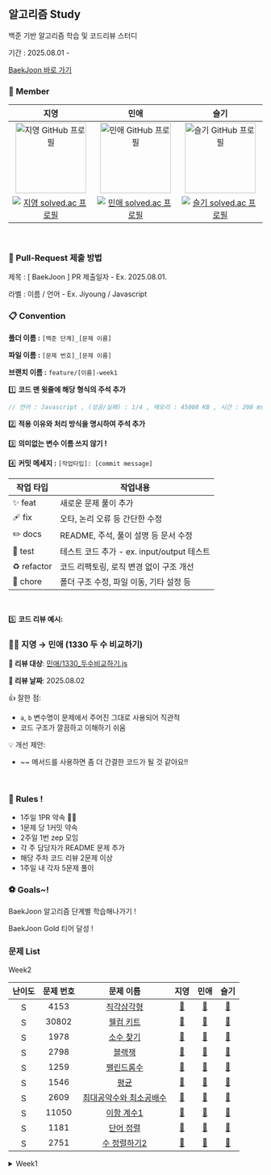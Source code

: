 ## 알고리즘 Study

백준 기반 알고리즘 학습 및 코드리뷰 스터디

기간 : 2025.08.01 - <br>

[BaekJoon 바로 가기](https://www.acmicpc.net/step)

### 👥 Member

<table>
  <thead>
    <tr align="center">
      <th>지영</th>
      <th>민애</th>
      <th>슬기</th>
    </tr>
  </thead>
  <tbody>
    <tr align="center">
      <td>
        <a href="https://github.com/ziyoungsRoom">
          <img src="https://github.com/ziyoungsRoom.png" alt="지영 GitHub 프로필" width="140px"  />
        </a>
      </td>
      <td>
        <a href="https://github.com/ydmaad">
          <img src="https://github.com/ydmaad.png" alt="민애 GitHub 프로필" width="140px"  />
        </a>
      </td>
      <td>
        <a href="https://github.com/Sseul-v">
          <img src="https://github.com/Sseul-v.png" alt="슬기 GitHub 프로필" width="140px" />
        </a>
      </td>
    </tr>
    <tr align="center">
      <td>
        <a href="https://solved.ac/ziyoungsroom">
          <img src="http://mazassumnida.wtf/api/mini/generate_badge?boj=ziyoungsRoom" alt="지영 solved.ac 프로필" />
        </a>
      </td>
      <td>
        <a href="https://solved.ac/ydmaad">
          <img src="http://mazassumnida.wtf/api/mini/generate_badge?boj=ydmaad" alt="민애 solved.ac 프로필" />
        </a>
      </td>
      <td>
        <a href="https://solved.ac/sseul_v">
          <img src="http://mazassumnida.wtf/api/mini/generate_badge?boj=Sseul_v" alt="슬기 solved.ac 프로필" />
        </a>
      </td>
    </tr>
  </tbody>
</table>
<br>

### 💬 Pull-Request 제출 방법

제목 : [ BaekJoon ] PR 제출일자 - Ex. 2025.08.01.

라벨 : 이름 / 언어 - Ex. Jiyoung / Javascript
<br>

### 📋 Convention

**폴더 이름 :** `[백준 단계]_[문제 이름]`

**파일 이름 :** `[문제 번호]_[문제 이름]`

**브랜치 이름 :** `feature/[이름]-week1`
<br>

1️⃣ **코드 맨 윗줄에 해당 형식의 주석 추가**

```js
// 언어 : Javascript , (성공/실패) : 1/4 , 메모리 : 45008 KB , 시간 : 208 ms
```

2️⃣ **적용 이유와 처리 방식을 명시하여 주석 추가**

3️⃣ **의미없는 변수 이름 쓰지 않기 !**

4️⃣ **커밋 메세지 :** `[작업타입]: [commit message]`

| 작업 타입   | 작업내용                                   |
| ----------- | ------------------------------------------ |
| ✨ feat     | 새로운 문제 풀이 추가                      |
| 🩹 fix      | 오타, 논리 오류 등 간단한 수정             |
| ✏️ docs     | README, 주석, 풀이 설명 등 문서 수정       |
| 🍻 test     | 테스트 코드 추가 - ex. input/output 테스트 |
| ♻️ refactor | 코드 리팩토링, 로직 변경 없이 구조 개선    |
| 🔨 chore    | 폴더 구조 수정, 파일 이동, 기타 설정 등    |

<br>

5️⃣ **코드 리뷰 예시:**

### 👩‍💻 지영 → 민애 (1330 두 수 비교하기)

**📂 리뷰 대상**: [민애/1330\_두수비교하기.js](https://www.acmicpc.net/problem/1330)

**📅 리뷰 날짜**: 2025.08.02

👍 잘한 점:

- `a`, `b` 변수명이 문제에서 주어진 그대로 사용되어 직관적
- 코드 구조가 깔끔하고 이해하기 쉬움

💡 개선 제안:

- ~~ 메서드를 사용하면 좀 더 간결한 코드가 될 것 같아요!!

<br>

### 📌 Rules !

- 1주일 1PR 약속 💪🏻
- 1문제 당 1커밋 약속
- 2주일 1번 zep 모임
- 각 주 담당자가 README 문제 추가
- 해당 주차 코드 리뷰 2문제 이상
- 1주일 내 각자 5문제 풀이
  <br>

### ⚽ Goals~!

BaekJoon 알고리즘 단계별 학습해나가기 !

BaekJoon Gold 티어 달성 !
<br>

### 문제 List

<!-- <details> -->
<summary>Week2</summary>
<table>
  <thead>
    <tr align="center">
      <th>난이도</th>
      <th>문제 번호</th>
      <th>문제 이름</th>
      <th>지영</th>
      <th>민애</th>
      <th>슬기</th>
    </tr>
  </thead>
  <tbody>
    <tr align="center">
      <td><img src="https://static.solved.ac/tier_small/3.svg" alt="Sprout" width="16px" /></td>
      <td>4153</td>
      <td><a href="https://www.acmicpc.net/problem/4153">직각삼각형</a></td>
      <td><a href=''>💛</a></td>
      <td><a href='https://github.com/ziyoungsRoom/Algorithm-Study/commit/3aaa4d738508a2cbeed6482d1794de64d4f80db6'>💚</a></td>
      <td><a href='https://github.com/ziyoungsRoom/Algorithm-Study/commit/0299f71013f79c653d3dd668eb5c3bdc6ff344ca'>💙</a></td>
    </tr>
    <tr align="center">
      <td><img src="https://static.solved.ac/tier_small/3.svg" alt="Sprout" width="16px" /></td>
      <td>30802</td>
      <td><a href="https://www.acmicpc.net/problem/30802">웰컴 키트</a></td>
      <td><a href=''>💛</a></td>
      <td><a href='https://github.com/ziyoungsRoom/Algorithm-Study/commit/7ac7b4f85be2f97372b2a088b2fad4c2adc061f5'>💚</a></td>
      <td><a href='https://github.com/ziyoungsRoom/Algorithm-Study/commit/f1eeead326d7afe9e2dd43e7500321d041e8fdf1'>💙</a></td>
    </tr>
    <tr align="center">
      <td><img src="https://static.solved.ac/tier_small/4.svg" alt="Sprout" width="16px" /></td>
      <td>1978</td>
      <td><a href="https://www.acmicpc.net/problem/1978">소수 찾기</a></td>
      <td><a href=''>💛</a></td>
      <td><a href='https://github.com/ziyoungsRoom/Algorithm-Study/commit/cec1155ba808ad27f7af7f6f8f211322f3f35b04'>💚</a></td>
      <td><a href='https://github.com/ziyoungsRoom/Algorithm-Study/commit/e0f5b52016368dabd26a8e103c901e20f552c523'>💙</a></td>
    </tr>
    <tr align="center">
      <td><img src="https://static.solved.ac/tier_small/4.svg" alt="Sprout" width="16px" /></td>
      <td>2798</td>
      <td><a href="https://www.acmicpc.net/problem/2798">블랙잭</a></td>
      <td><a href=''>💛</a></td>
      <td><a href='https://github.com/ziyoungsRoom/Algorithm-Study/commit/4bfe2d43df4812592c0540239c8c86c989976b37'>💚</a></td>
      <td><a href='https://github.com/ziyoungsRoom/Algorithm-Study/commit/11e2b42fb7cf3b26b8677c8869e97421eb851265'>💙</a></td>
    </tr>
    <tr align="center">
      <td><img src="https://static.solved.ac/tier_small/5.svg" alt="Sprout" width="16px" /></td>
      <td>1259</td>
      <td><a href="https://www.acmicpc.net/problem/1259">팰린드롬수</a></td>
      <td><a href=''>💛</a></td>
      <td><a href='https://github.com/ziyoungsRoom/Algorithm-Study/commit/e344a7b046a4f805a36f4e116730f813d1e3e0a6'>💚</a></td>
      <td><a href='https://github.com/ziyoungsRoom/Algorithm-Study/commit/7950ad13a29ffad533ddcc7cf59652e0a925d403'>💙</a></td>
    </tr>
    <tr align="center">
      <td><img src="https://static.solved.ac/tier_small/5.svg" alt="Sprout" width="16px" /></td>
      <td>1546</td>
      <td><a href="https://www.acmicpc.net/problem/1546">평균</a></td>
      <td><a href=''>💛</a></td>
      <td><a href='https://github.com/ziyoungsRoom/Algorithm-Study/commit/988f90fefd824a702375a076ece9edf4528b10e6'>💚</a></td>
      <td><a href='https://github.com/ziyoungsRoom/Algorithm-Study/commit/d1989ee21a21a28bd1d145950bb42e684b7e84ea'>💙</a></td>
    </tr>
    <tr align="center">
      <td><img src="https://static.solved.ac/tier_small/5.svg" alt="Sprout" width="16px" /></td>
      <td>2609</td>
      <td><a href="https://www.acmicpc.net/problem/2609">최대공약수와 최소공배수</a></td>
      <td><a href=''>💛</a></td>
      <td><a href='https://github.com/ziyoungsRoom/Algorithm-Study/commit/29dae5affe69d7a002c59e602a39087333a74d03'>💚</a></td>
      <td><a href='https://github.com/ziyoungsRoom/Algorithm-Study/commit/36389a50037bc7199623321d4cf444e030988401'>💙</a></td>
    </tr>
    <tr align="center">
      <td><img src="https://static.solved.ac/tier_small/5.svg" alt="Sprout" width="16px" /></td>
      <td>11050</td>
      <td><a href="https://www.acmicpc.net/problem/11050">이항 계수1</a></td>
      <td><a href=''>💛</a></td>
      <td><a href='https://github.com/ziyoungsRoom/Algorithm-Study/commit/089c48f58bdbc19e761e321caec1f99f50eafdf7'>💚</a></td>
      <td><a href='https://github.com/ziyoungsRoom/Algorithm-Study/commit/ad119827d33310c489756e34f910ae9300f660f9'>💙</a></td>
    </tr>
    <tr align="center">
      <td><img src="https://static.solved.ac/tier_small/6.svg" alt="Sprout" width="16px" /></td>
      <td>1181</td>
      <td><a href="https://www.acmicpc.net/problem/1181">단어 정렬</a></td>
      <td><a href=''>💛</a></td>
      <td><a href='https://github.com/ziyoungsRoom/Algorithm-Study/commit/398fe62d9f321af617aa6286da0db7606bd2a148'>💚</a></td>
      <td><a href='https://github.com/ziyoungsRoom/Algorithm-Study/commit/dbb56dc02da8386fa5333bbe93acf0a5d5915a4d'>💙</a></td>
    </tr>
    <tr align="center">
      <td><img src="https://static.solved.ac/tier_small/6.svg" alt="Sprout" width="16px" /></td>
      <td>2751</td>
      <td><a href="https://www.acmicpc.net/problem/2751">수 정렬하기2</a></td>
      <td><a href=''>💛</a></td>
      <td><a href='https://github.com/ziyoungsRoom/Algorithm-Study/commit/bf58fc1f2e9e6657be67fd7eaafbd887f019e2bc'>💚</a></td>
      <td><a href='https://github.com/ziyoungsRoom/Algorithm-Study/commit/b9cb715730b232f99c0c41da2d679058b2d2b9db'>💙</a></td>
    </tr>
  </tbody>
</table>
<!-- </details> -->

<details>
<summary>Week1</summary>
<table>
  <thead>
    <tr align="center">
      <th>난이도</th>
      <th>문제 번호</th>
      <th>문제 이름</th>
      <th>지영</th>
      <th>민애</th>
      <th>슬기</th>
    </tr>
  </thead>
  <tbody>
    <tr align="center">
      <td><img src="https://static.solved.ac/tier_small/s1.svg" alt="Sprout" width="16px" /></td>
      <td>1008</td>
      <td><a href="https://www.acmicpc.net/problem/1008">A/B</a></td>
      <td><a href='https://github.com/ziyoungsRoom/Algorithm-Study/commit/3fda225a2693e2c757d2f209de4a66ff58f2d9fa'>💛</a></td>
      <td><a href='https://github.com/ziyoungsRoom/Algorithm-Study/commit/9b555fa73c224edc4c463ee59eb700937adcd3a1'>💚</a></td>
      <td><a href='https://github.com/ziyoungsRoom/Algorithm-Study/commit/90182ed818f09cceda6e8bd028ed34923eade8c1'>💙</a></td>
    </tr>
    <tr align="center">
      <td><img src="https://static.solved.ac/tier_small/s1.svg" alt="Sprout" width="16px" /></td>
      <td>1330</td>
      <td><a href="https://www.acmicpc.net/problem/1330">두 수 비교하기</a></td>
      <td><a href='https://github.com/ziyoungsRoom/Algorithm-Study/commit/1512314e1b1225d0ba1bee69a24acaedc249814c'>💛</a></td>
      <td><a href='https://github.com/ziyoungsRoom/Algorithm-Study/commit/17a8d64b6e257765f97af88de2780f0988d3b450'>💚</a></td>
      <td><a href='https://github.com/ziyoungsRoom/Algorithm-Study/commit/be8669413e38853b37483c856daff218330cb874'>💙</a></td>
    </tr>
    <tr align="center">
      <td><img src="https://static.solved.ac/tier_small/s1.svg" alt="Sprout" width="16px" /></td>
      <td>2438</td>
      <td><a href="https://www.acmicpc.net/problem/2438">별 찍기-1</a></td>
      <td><a href='https://github.com/ziyoungsRoom/Algorithm-Study/commit/bb329853c9767749f05e335f2208d389715dfa59'>💛</a></td>
      <td><a href='https://github.com/ziyoungsRoom/Algorithm-Study/commit/fca011212654436c26fcafbf601a401da177ff57'>💚</a></td>
      <td><a href='https://github.com/ziyoungsRoom/Algorithm-Study/commit/4404fc29e0d64a56c52091b6714a4cc7e9efe7a1'>💙</a></td>
    </tr>
    <tr align="center">
      <td><img src="https://static.solved.ac/tier_small/s1.svg" alt="Sprout" width="16px" /></td>
      <td>2557</td>
      <td><a href="https://www.acmicpc.net/problem/2557">Hello World</a></td>
      <td><a href='https://github.com/ziyoungsRoom/Algorithm-Study/commit/790eeb2bfa8815088f21165af3a1b57afbae4ff9'>💛</a></td>
      <td><a href='https://github.com/ziyoungsRoom/Algorithm-Study/commit/c95f5b7a55bb538e1ef72bf72a778b719e0e54ac'>💚</a></td>
      <td><a href='https://github.com/ziyoungsRoom/Algorithm-Study/commit/1cd9a6deb87cbacbe4754f6cc29dd5c3b3106c28'>💙</a></td>
    </tr>
    <tr align="center">
      <td><img src="https://static.solved.ac/tier_small/s1.svg" alt="Sprout" width="16px" /></td>
      <td>2739</td>
      <td><a href="https://www.acmicpc.net/problem/2739">구구단</a></td>
      <td><a href='https://github.com/ziyoungsRoom/Algorithm-Study/commit/2b56c83798e3b9fece1c766eaa9ff742803af87e'>💛</a></td>
      <td><a href='https://github.com/ziyoungsRoom/Algorithm-Study/commit/3d22b99043518a2cafe349ee7c15d6d0dc70e219'>💚</a></td>
      <td><a href='https://github.com/ziyoungsRoom/Algorithm-Study/commit/70f247e1bf4524310579c1fbd537f964914782b7'>💙</a></td>
    </tr>
    <tr align="center">
      <td><img src="https://static.solved.ac/tier_small/s1.svg" alt="Sprout" width="16px" /></td>
      <td>10869</td>
      <td><a href="https://www.acmicpc.net/problem/10869">사칙연산</a></td>
      <td><a href='https://github.com/ziyoungsRoom/Algorithm-Study/commit/2a2fb43e3f57f7dd68de7c6d2bff7139446fbd86'>💛</a></td>
      <td><a href='https://github.com/ziyoungsRoom/Algorithm-Study/commit/5c9fd46f54e4cf67e8c35485433311aa8f2289d2'>💚</a></td>
      <td><a href='https://github.com/ziyoungsRoom/Algorithm-Study/commit/a2413ee1b2e692f335569bae501fb48fcdc53dc6'>💙</a></td>
    </tr>
    <tr align="center">
      <td><img src="https://static.solved.ac/tier_small/s1.svg" alt="Sprout" width="16px" /></td>
      <td>10950</td>
      <td><a href="https://www.acmicpc.net/problem/10950">A+B-3</a></td>
      <td><a href='https://github.com/ziyoungsRoom/Algorithm-Study/commit/705bc44645200fcd6dfcb5ea0e29dae3fdd8649e'>💛</a></td>
      <td><a href='https://github.com/ziyoungsRoom/Algorithm-Study/commit/4357b1a010937095850e0ee6c589ba886f8882e6'>💚</a></td>
      <td><a href='https://github.com/ziyoungsRoom/Algorithm-Study/commit/c4b0bb378d9792e5de914d66575bded5e8f33a50'>💙</a></td>
    </tr>
    <tr align="center">
      <td><img src="https://static.solved.ac/tier_small/s1.svg" alt="Sprout" width="16px" /></td>
      <td>10951</td>
      <td><a href="https://www.acmicpc.net/problem/10951">A+B-4</a></td>
      <td><a href='https://github.com/ziyoungsRoom/Algorithm-Study/commit/4ebf9f052d4de192ded1609a792ff4a9ca250acb'>💛</a></td>
      <td><a href='https://github.com/ziyoungsRoom/Algorithm-Study/commit/3f700c67692ccd8e74171075931bd31d86e14000'>💚</a></td>
      <td><a href='https://github.com/ziyoungsRoom/Algorithm-Study/commit/334a73c0b8d4a92696cdcd0e55f5ebd8f308bd20'>💙</a></td>
    </tr>
    <tr align="center">
      <td><img src="https://static.solved.ac/tier_small/s1.svg" alt="Sprout" width="16px" /></td>
      <td>10952</td>
      <td><a href="https://www.acmicpc.net/problem/10952">A+B-5</a></td>
      <td><a href='https://github.com/ziyoungsRoom/Algorithm-Study/commit/56654caf5e82765c0ed42887005dc6d69ec7e7f8'>💛</a></td>
      <td><a href='https://github.com/ziyoungsRoom/Algorithm-Study/commit/0a64e922506c6bb22f42f38362ffa09ffd9e8a2e'>💚</a></td>
      <td><a href='https://github.com/ziyoungsRoom/Algorithm-Study/commit/f34507eadf093fe8e856db51b7f6284b427059fd'>💙</a></td>
    </tr>
    <tr align="center">
      <td><img src="https://static.solved.ac/tier_small/s1.svg" alt="Sprout" width="16px" /></td>
      <td>11654</td>
      <td><a href="https://www.acmicpc.net/problem/11654">아스키코드</a></td>
      <td><a href='https://github.com/ziyoungsRoom/Algorithm-Study/commit/b5b1673daff2df69436ecbcd5082a40f2f1434c6'>💛</a></td>
      <td><a href='https://github.com/ziyoungsRoom/Algorithm-Study/commit/4f73f1655028a54a116c1ca66c69e25ef26ffd05'>💚</a></td>
      <td><a href='https://github.com/ziyoungsRoom/Algorithm-Study/commit/fc58c36e74dd8f04ce35a0dae459944d82ffa820'>💙</a></td>
    </tr>
    <tr align="center">
      <td><img src="https://static.solved.ac/tier_small/s1.svg" alt="Sprout" width="16px" /></td>
      <td>25083</td>
      <td><a href="https://www.acmicpc.net/problem/25083">새싹</a></td>
      <td><a href='https://github.com/ziyoungsRoom/Algorithm-Study/commit/da5ac7d655ba183b95b4c94104496a2858603da0'>💛</a></td>
      <td><a href='https://github.com/ziyoungsRoom/Algorithm-Study/commit/fa72743b403dedd1e2b32408b806da45963accd5'>💚</a></td>
      <td><a href='https://github.com/ziyoungsRoom/Algorithm-Study/commit/5b940fdfbb1f8438fe35b5a2c4e933f5d43a30d9'>💙</a></td>
    </tr>
    <tr align="center">
      <td><img src="https://static.solved.ac/tier_small/s1.svg" alt="Sprout" width="16px" /></td>
      <td>27866</td>
      <td><a href="https://www.acmicpc.net/problem/27866">문자와 문자열</a></td>
      <td><a href='https://github.com/ziyoungsRoom/Algorithm-Study/commit/7c335fa0fb936db15f8c172177b01cab5e2a0c4a'>💛</a></td>
      <td><a href='https://github.com/ziyoungsRoom/Algorithm-Study/commit/a2475de1799572037929a3e1a20a8fed03124553'>💚</a></td>
      <td><a href='https://github.com/ziyoungsRoom/Algorithm-Study/commit/9128af81de6f3f1f4a542386505178c5b8fc31ff'>💙</a></td>
    </tr>
    <tr align="center">
      <td><img src="https://static.solved.ac/tier_small/2.svg" alt="Bronze IV" width="16px" /></td>
      <td>11720</td>
      <td><a href="https://www.acmicpc.net/problem/11720">숫자의 합</a></td>
      <td><a href='https://github.com/ziyoungsRoom/Algorithm-Study/commit/f9bd06af409bc484500902f69e2b0bf103361fa2'>💛</a></td>
      <td><a href='https://github.com/ziyoungsRoom/Algorithm-Study/commit/a009924cdd2f6f4692a896df1cb361e476fb2f74'>💚</a></td>
      <td><a href='https://github.com/ziyoungsRoom/Algorithm-Study/commit/3058547ef90e64077434921c6aa6052ea91b5b3b'>💙</a></td>
    </tr>
    <tr align="center">
      <td><img src="https://static.solved.ac/tier_small/3.svg" alt="Bronze III" width="16px" /></td>
      <td>2562</td>
      <td><a href="https://www.acmicpc.net/problem/2562">최댓값</a></td>
      <td><a href='https://github.com/ziyoungsRoom/Algorithm-Study/commit/598db555ac70bfca245dc1bc415c3675c1d42248'>💛</a></td>
      <td><a href='https://github.com/ziyoungsRoom/Algorithm-Study/commit/c0cc316d413e0e932715fdaf9f75c816d99febf8'>💚</a></td>
      <td><a href='https://github.com/ziyoungsRoom/Algorithm-Study/commit/4940e64c8dff0470dcbdbfd4b8ba8b4640da7f52'>💙</a></td>
    </tr>
    <tr align="center">
      <td><img src="https://static.solved.ac/tier_small/3.svg" alt="Bronze III" width="16px" /></td>
      <td>10818</td>
      <td><a href="https://www.acmicpc.net/problem/10818">최소, 최대</a></td>
      <td><a href='https://github.com/ziyoungsRoom/Algorithm-Study/commit/11007880d5f641278fb1e0735581d8d13dff221e'>💛</a></td>
      <td><a href='https://github.com/ziyoungsRoom/Algorithm-Study/commit/f9c3504af4208f85d2df2f19aad301e74ae55412'>💚</a></td>
      <td><a href='https://github.com/ziyoungsRoom/Algorithm-Study/commit/412a26d4b20076d84e73c41bdb9ecd797672ef08'>💙</a></td>
    </tr>
    <tr align="center">
      <td><img src="https://static.solved.ac/tier_small/4.svg" alt="Bronze II" width="16px" /></td>
      <td>2675</td>
      <td><a href="https://www.acmicpc.net/problem/2675">문자열 반복</a></td>
      <td><a href='https://github.com/ziyoungsRoom/Algorithm-Study/commit/2d0a56b0b2bc35e8a36ad365059452de295a5c64'>💛</a></td>
      <td><a href='https://github.com/ziyoungsRoom/Algorithm-Study/commit/19528aa6056bc8104b68968ecd0c4a7359ebb7c4'>💚</a></td>
      <td><a href='https://github.com/ziyoungsRoom/Algorithm-Study/commit/3338cc0077c42891a4a579115674aa4e59273116'>💙</a></td>
    </tr>
  </tbody>
</table>
</details>
